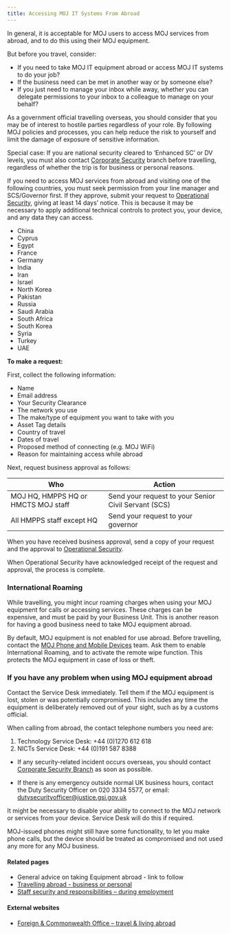 ```yaml
---
title: Accessing MOJ IT Systems From Abroad
---
```


In general, it is acceptable for MOJ users to access MOJ services from abroad, and to do this using their MOJ equipment. 

But before you travel, consider:

*   If you need to take MOJ IT equipment abroad or access MOJ IT systems to do your job?
*   If the business need can be met in another way or by someone else?
*   If you just need to manage your inbox while away, whether you can delegate permissions to your inbox to a colleague to manage on your behalf?

As a government official travelling overseas, you should consider that you may be of interest to hostile parties regardless of your role. By following MOJ policies and processes, you can help reduce the risk to yourself and limit the damage of exposure of sensitive information.

Special case: If you are national security cleared to ‘Enhanced SC’ or DV levels, you must also contact [Corporate Security](mailto:corporatesecuritybranch@justice.gsi.gov.uk) branch before travelling, regardless of whether the trip is for business or personal reasons.
 
If you need to access MOJ services from abroad and visiting one of the following countries, you must seek permission from your line manager and SCS/Governor first. If they approve, submit your request to [Operational Security](mailto:operationalsecurityteam@justice.gsi.gov.uk), giving at least 14 days’ notice. This is because it may be necessary to apply additional technical controls to protect you, your device, and any data they can access.	

*   China
*   Cyprus
*   Egypt
*   France
*   Germany
*   India
*   Iran
*   Israel
*   North Korea
*   Pakistan
*   Russia
*   Saudi Arabia
*   South Africa
*   South Korea
*   Syria
*   Turkey
*   UAE

**To make a request:**

First, collect the following information:

*   Name
*   Email address
*   Your Security Clearance
*   The network you use 
*   The make/type of equipment you want to take with you
*   Asset Tag details
*   Country of travel
*   Dates of travel
*   Proposed method of connecting (e.g. MOJ WiFi)
*   Reason for maintaining access while abroad

Next, request business approval as follows:

| Who | Action |
| --- | --- |
| MOJ HQ, HMPPS HQ or HMCTS MOJ staff | Send your request to your Senior Civil Servant (SCS) |
| All HMPPS staff except HQ | Send your request to your governor |

When you have received business approval, send a copy of your request and the approval to [Operational Security](mailto:operationalsecurityteam@justice.gsi.gov.uk).

When Operational Security have acknowledged receipt of the request and approval, the process is complete.

### International Roaming

While travelling, you might incur roaming charges when using your MOJ equipment for calls or accessing services. These charges can be expensive, and must be paid by your Business Unit. This is another reason for having a good business need to take MOJ equipment abroad.  

By default, MOJ equipment is not enabled for use abroad. Before travelling, contact the [MOJ Phone and Mobile Devices](mailto:MoJ_Phone_and_Mobi@Justice.gov.uk) team. Ask them to enable International Roaming, and to activate the remote wipe function. This protects the MOJ equipment in case of loss or theft.

### If you have any problem when using MOJ equipment abroad

Contact the  Service Desk immediately. Tell them if the MOJ equipment  is lost, stolen or was potentially compromised. This includes any time the equipment is deliberately removed out of your sight, such as by a customs official.

When calling from abroad, the contact telephone numbers you need are:

1. Technology Service Desk: +44 (0)1270 612 618
2. NICTs Service Desk: +44 (0)191 587 8388
 
*   If any security-related incident occurs overseas, you should contact [Corporate Security Branch](mailto:corporatesecuritybranch@justice.gsi.gov.uk) as soon as possible.

*   If there is any emergency outside normal UK business hours,  contact the Duty Security Officer on 020 3334 5577, or email: [dutysecurityofficer@justice.gsi.gov.uk](mailto:dutysecurityofficer@justice.gsi.gov.uk)
 
It might be necessary to disable your ability to connect to the MOJ network or services from your device. Service Desk will do this if required.

MOJ-issued phones might still have some functionality, to let you make phone calls, but the device should be treated as compromised and not used any more for any MOJ business.

#### Related pages

*   General advice on taking Equipment abroad - link to follow
*   [Travelling abroad - business or personal](https://intranet.justice.gov.uk/guidance/security/staff-security-and-responsibilities/travelling-abroad-business-or-personal)
*   [Staff security and responsibilities – during employment](https://intranet.justice.gov.uk/guidance/security/staff-security-and-responsibilities/during-employment)

#### External websites

*   [Foreign & Commonwealth Office – travel & living abroad](https://www.gov.uk/browse/abroad)

